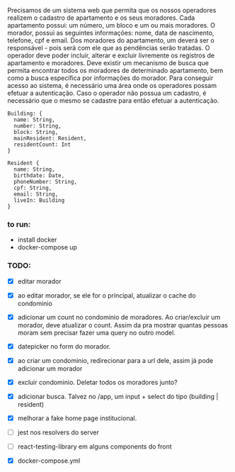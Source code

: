 Precisamos de um sistema web que permita que os nossos operadores realizem o cadastro de apartamento e os seus moradores.
Cada apartamento possui: um número, um bloco e um ou mais moradores.
O morador, possui as seguintes informações: nome, data de nascimento, telefone, cpf e email. Dos moradores do apartamento, um deverá ser o responsável - pois será com ele que as pendências serão tratadas.
O operador deve poder incluir, alterar e excluir livremente os registros de apartamento e moradores.
Deve existir um mecanismo de busca que permita encontrar todos os moradores de determinado apartamento, bem como a busca específica por informações do morador.
Para conseguir acesso ao sistema, é necessário uma área onde os operadores possam efetuar a autenticação.
Caso o operador não possua um cadastro, é necessário que o mesmo se cadastre para então efetuar a autenticação.

```
Building: {
  name: String,
  number: String,
  block: String,
  mainResident: Resident,
  residentCount: Int
}

Resident {
  name: String,
  birthdate: Date,
  phoneNumber: String,
  cpf: String,
  email: String,
  liveIn: Building
}
```

### to run:

- install docker
- docker-compose up

### TODO:

- [x] editar morador
- [x] ao editar morador, se ele for o principal, atualizar o cache do condominio
- [x] adicionar um count no condominio de moradores. Ao criar/excluir um morador, deve atualizar o count. Assim
      da pra mostrar quantas pessoas moram sem precisar fazer uma query no outro model.
- [x] datepicker no form do morador.
- [x] ao criar um condominio, redirecionar para a url dele, assim já pode adicionar um morador
- [x] excluir condominio. Deletar todos os moradores junto?
- [x] adicionar busca. Talvez no /app, um input + select do tipo (building | resident)
- [x] melhorar a fake home page institucional.

- [ ] jest nos resolvers do server
- [ ] react-testing-library em alguns components do front
- [x] docker-compose.yml

